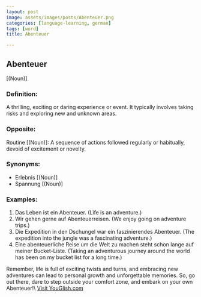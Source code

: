 ```yaml
---
layout: post
image: assets/images/posts/Abenteuer.png
categories: [language-learning, german]
tags: [word]
title: Abenteuer

---
```


## Abenteuer
[(Noun)]

### Definition:
A thrilling, exciting or daring experience or event. It typically involves taking risks and exploring new and unknown areas.

### Opposite:
Routine [(Noun)]: A sequence of actions followed regularly or habitually, devoid of excitement or novelty.

### Synonyms:
- Erlebnis [(Noun)]
- Spannung [(Noun)]

### Examples:
1. Das Leben ist ein Abenteuer. (Life is an adventure.)
2. Wir gehen gerne auf Abenteuerreisen. (We enjoy going on adventure trips.)
3. Die Expedition in den Dschungel war ein faszinierendes Abenteuer. (The expedition into the jungle was a fascinating adventure.)
4. Eine abenteuerliche Reise um die Welt zu machen steht schon lange auf meiner Bucket-Liste. (Taking an adventurous journey around the world has been on my bucket list for a long time.)

Remember, life is full of exciting twists and turns, and embracing new adventures can lead to personal growth and unforgettable memories. So, go out there, dare to step outside your comfort zone, and embark on your own Abenteuer!\ <a id="yg-widget-0" class="youglish-widget" data-query="Abenteuer" data-lang="german" data-components="8412" data-auto-start="0" data-bkg-color="theme_light" data-title="How%20to%20pronounce%20Abenteuer%20in%20German"  rel="nofollow" href="https://youglish.com">Visit YouGlish.com</a><script async src="https://youglish.com/public/emb/widget.js" charset="utf-8"></script>